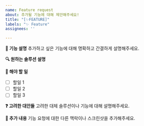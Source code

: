 ```yaml
---
name: Feature request
about: 추가될 기능에 대해 제안해주세요!
title: "[✨FEATURE]"
labels: "✨ Feature"
assignees: ''

---
```


**🚀 기능 설명**
추가하고 싶은 기능에 대해 명확하고 간결하게 설명해주세요.

**🔍 원하는 솔루션 설명**

**🙌 해야 할 일**
- [ ] 할일 1
- [ ] 할일 2
- [ ] 할일 3

**❓ 고려한 대안들**
고려한 대체 솔루션이나 기능에 대해 설명해주세요.

**📜 추가 내용**
기능 요청에 대한 다른 맥락이나 스크린샷을 추가해주세요.
